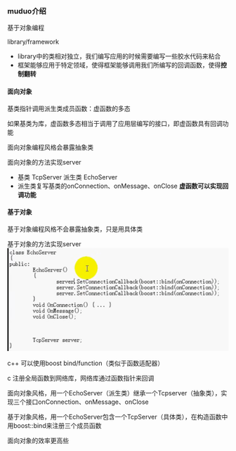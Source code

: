 ### muduo介绍

基于对象编程

library/framework
* library中的类相对独立，我们编写应用的时候需要编写一些胶水代码来粘合
* 框架能够应用于特定领域，使得框架能够调用我们所编写的回调函数，使得**控制翻转**

#### 面向对象 

基类指针调用派生类成员函数：虚函数的多态

如果基类为库，虚函数多态相当于调用了应用层编写的接口，即虚函数具有回调功能

面向对象编程风格会暴露抽象类

面向对象的方法实现server
* 基类 TcpServer 派生类 EchoServer
* 派生类复写基类的onConnection、onMessage、onClose
**虚函数可以实现回调功能**


#### 基于对象 

基于对象编程风格不会暴露抽象类，只是用具体类

基于对象的方法实现server
![](object_based.png)

c++ 可以使用boost bind/function（类似于函数适配器）

c 注册全局函数到网络库，网络库通过函数指针来回调

面向对象风格，用一个EchoServer（派生类）继承一个Tcpserver（抽象类），实现三个接口onConnection、onMessage、onClose

基于对象风格，用一个EchoServer包含一个TcpServer（具体类），在构造函数中用boost::bind来注册三个成员函数

面向对象的效率更高些